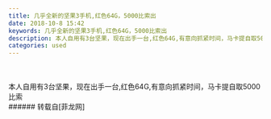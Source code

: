 ```yaml
---
title: 几乎全新的坚果3手机,红色64G，5000比索出
date: 2018-10-8 15:42
keywords: 几乎全新的坚果3手机,红色64G，5000比索出
description: 本人自用有3台坚果，现在出手一台,红色64G,有意向抓紧时间，马卡提自取5000比索
categories: used
---
```

<td class="t_f" id="postmessage_1973953">

<br/>
<br/>
本人自用有3台坚果，现在出手一台,红色64G,有意向抓紧时间，马卡提自取5000比索<br/>
</td>
###### 转载自[菲龙网]